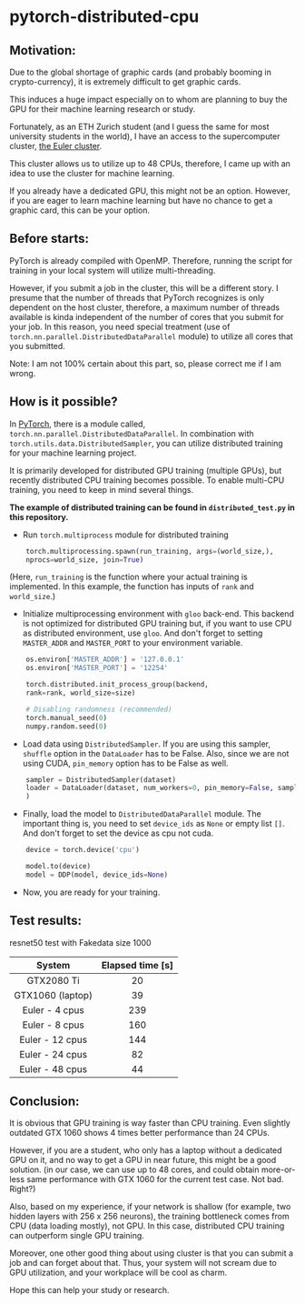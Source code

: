 # pytorch-distributed-cpu

## Motivation:

Due to the global shortage of graphic cards (and probably booming in crypto-currency), it is extremely difficult to get graphic cards.

This induces a huge impact especially on to whom are planning to buy the GPU for their machine learning research or study.

Fortunately, as an ETH Zurich student (and I guess the same for most university students in the world), I have an access to the supercomputer cluster, [the Euler cluster](https://scicomp.ethz.ch/wiki/Euler).

This cluster allows us to utilize up to 48 CPUs, therefore, I came up with an idea to use the cluster for machine learning.

If you already have a dedicated GPU, this might not be an option. However, if you are eager to learn machine learning but have no chance to get a graphic card, this can be your option.

## Before starts:

PyTorch is already compiled with OpenMP. Therefore, running the script for training in your local system will utilize multi-threading.

However, if you submit a job in the cluster, this will be a different story. I presume that the number of threads that PyTorch recognizes is only dependent on the host cluster, therefore, a maximum number of threads available is kinda independent of the number of cores that you submit for your job.
In this reason, you need special treatment (use of ```torch.nn.parallel.DistributedDataParallel``` module) to utilize all cores that you submitted.

Note: I am not 100% certain about this part, so, please correct me if I am wrong.

## How is it possible?

In [PyTorch](https://pytorch.org/), there is a module called, ```torch.nn.parallel.DistributedDataParallel```. In combination with ```torch.utils.data.DistributedSampler```, you can utilize distributed training for your machine learning project.

It is primarily developed for distributed GPU training (multiple GPUs), but recently distributed CPU training becomes possible. To enable multi-CPU training, you need to keep in mind several things.

**The example of distributed training can be found in ```distributed_test.py``` in this repository.**

- Run ```torch.multiprocess``` module for distributed training

```python
    torch.multiprocessing.spawn(run_training, args=(world_size,),
	nprocs=world_size, join=True)
```


(Here, ```run_training``` is the function where your actual training is implemented. In this example, the function has inputs of ```rank``` and ```world_size```.)

- Initialize multiprocessing environment with ```gloo``` back-end. This backend is not optimized for distributed GPU training but, if you want to use CPU as distributed environment, use ```gloo```. And don't forget to setting ```MASTER_ADDR``` and ```MASTER_PORT``` to your environment variable.

```python
    os.environ['MASTER_ADDR'] = '127.0.0.1'
    os.environ['MASTER_PORT'] = '12254'

    torch.distributed.init_process_group(backend,
	rank=rank, world_size=size)

    # Disabling randomness (recommended)
    torch.manual_seed(0)
    numpy.random.seed(0)
```

- Load data using ```DistributedSampler```. If you are using this sampler, ```shuffle``` option in the ```DataLoader``` has to be False. Also, since we are not using CUDA, ```pin_memory``` option has to be False as well.

```python
    sampler = DistributedSampler(dataset)
    loader = DataLoader(dataset, num_workers=0, pin_memory=False, sampler=sampler
    )
```

- Finally, load the model to ```DistributedDataParallel``` module. The important thing is, you need to set ```device_ids``` as ```None``` or empty list ```[]```. And don't forget to set the device as cpu not cuda.

```python
    device = torch.device('cpu')

    model.to(device)
    model = DDP(model, device_ids=None)
```

- Now, you are ready for your training.


## Test results:
resnet50 test with Fakedata size 1000

| System             | Elapsed time [s]   |
| :----------------: | :----------------: |
| GTX2080 Ti         | 20                 |
| GTX1060 (laptop)   | 39                 |
| Euler - 4 cpus     | 239                |
| Euler - 8 cpus     | 160                |
| Euler - 12 cpus    | 144                |
| Euler - 24 cpus    | 82                 |
| Euler - 48 cpus    | 44                 |

## Conclusion:

It is obvious that GPU training is way faster than CPU training. Even slightly outdated GTX 1060 shows 4 times better performance than 24 CPUs.

However, if you are a student, who only has a laptop without a dedicated GPU on it, and no way to get a GPU in near future, this might be a good solution. (in our case, we can use up to 48 cores, and could obtain more-or-less same performance with GTX 1060 for the current test case. Not bad. Right?)

Also, based on my experience, if your network is shallow (for example, two hidden layers with 256 x 256 neurons), the training bottleneck comes from CPU (data loading mostly), not GPU. In this case, distributed CPU training can outperform single GPU training.

Moreover, one other good thing about using cluster is that you can submit a job and can forget about that. Thus, your system will not scream due to GPU utilization, and your workplace will be cool as charm.

Hope this can help your study or research.
